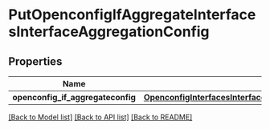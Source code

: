 # PutOpenconfigIfAggregateInterfacesInterfaceAggregationConfig

## Properties
Name | Type | Description | Notes
------------ | ------------- | ------------- | -------------
**openconfig_if_aggregateconfig** | [**OpenconfigInterfacesInterfacesOpenconfiginterfacesinterfacesOpenconfigifaggregateaggregationConfig**](OpenconfigInterfacesInterfacesOpenconfiginterfacesinterfacesOpenconfigifaggregateaggregationConfig.md) |  | [optional] 

[[Back to Model list]](../README.md#documentation-for-models) [[Back to API list]](../README.md#documentation-for-api-endpoints) [[Back to README]](../README.md)


